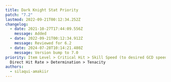 ```yaml
---
title: Dark Knight Stat Priority
patch: "7.2"
lastmod: 2022-09-21T00:12:34.252Z
changelog:
  - date: 2021-10-27T17:44:09.556Z
    message: Added
  - date: 2022-09-21T00:12:34.912Z
    message: Reviewed for 6.2
  - date: 2024-07-28T10:14:21.480Z
    message: Version bump to 7.0
priority: Item Level > Critical Hit > Skill Speed (to desired GCD speed) >
  Direct Hit Rate > Determination > Tenacity
authors:
  - silaqui-amakiir
---
```

